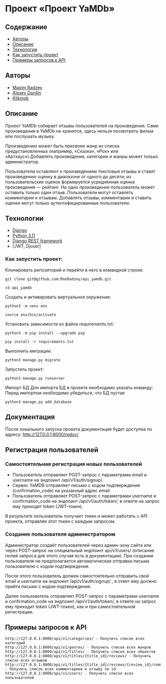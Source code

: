 # Проект «Проект YaMDb»

## Содержание
- [Авторы](#авторы)
- [Описание](#описание)
- [Технологии](#технологии)
- [Как запустить проект](#Как-запустить-проект)
- [Примеры запросов к API](#Примеры-запросов-к-API)

##  Авторы

- [Maxim Radzey](https://github.com/MaxRadzey)
- [Alexey Danilin](https://github.com/LeSick)
- [Klikmok](https://github.com/Klikmok)

##  Описание
Проект YaMDb собирает отзывы пользователей на произведения. Сами произведения в YaMDb не хранятся, здесь нельзя посмотреть фильм или послушать музыку.  

Произведению может быть присвоен жанр из списка предустановленных (например, «Сказка», «Рок» или «Артхаус»).Добавлять произведения, категории и жанры может только администратор.  

Пользователи оставляют к произведениям текстовые отзывы и ставят произведению оценку в диапазоне от одного до десяти; из пользовательских оценок формируется усреднённая оценка произведения — рейтинг. На одно произведение пользователь может оставить только один отзыв.
Пользователи могут оставлять комментарии к отзывам.
Добавлять отзывы, комментарии и ставить оценки могут только аутентифицированные пользователи.

## Технологии
- [Django](https://docs.djangoproject.com/en/stable/)
- [Python 3.11](https://www.python.org)
- [Django REST framework](https://www.django-rest-framework.org)
- [JWT, Djoser]

### Как запустить проект:

Клонировать репозиторий и перейти в него в командной строке:

```
git clone git@github.com:MaxRadzey/api_yamdb.git
```

```
cd api_yamdb
```

Cоздать и активировать виртуальное окружение:

```
python3 -m venv env
```

```
source env/bin/activate
```

Установить зависимости из файла requirements.txt:

```
python3 -m pip install --upgrade pip
```

```
pip install -r requirements.txt
```

Выполнить миграции:

```
python3 manage.py migrate
```

Запустить проект:

```
python3 manage.py runserver
```

Импорт БД
Для импорта БД в проекте необходимо указать команду:
Перед импортом необходимо убедиться, что БД пустая

```
python3 manage.py add_database
```

## Документация
После локального запуска проекта документация будет доступна по адресу: http://127.0.0.1:8000/redoc/

## Регистрация пользователей

### Самостоятельная регистрация новых пользователей
* Пользователь отправляет POST-запрос с параметрами email и username на эндпоинт /api/v1/auth/signup/.
* Сервис YaMDB отправляет письмо с кодом подтверждения (confirmation_code) на указанный адрес email.
* Пользователь отправляет POST-запрос с параметрами username и confirmation_code на эндпоинт /api/v1/auth/token/, в ответе на запрос ему приходит token (JWT-токен).  

В результате пользователь получает токен и может работать с API проекта, отправляя этот токен с каждым запросом. 

### Создание пользователя администратором
Администратор создаёт пользователей через админ-зону сайта или через POST-запрос на специальный эндпоинт api/v1/users/ (описание полей запроса для этого случая есть в документации). При создании пользователя не предполагается автоматическая отправка письма пользователю с кодом подтверждения.  

После этого пользователь должен самостоятельно отправить свой email и username на эндпоинт /api/v1/auth/signup/ , в ответ ему должно прийти письмо с кодом подтверждения.  

Далее пользователь отправляет POST-запрос с параметрами username и confirmation_code на эндпоинт /api/v1/auth/token/, в ответе на запрос ему приходит token (JWT-токен), как и при самостоятельной регистрации.

## Примеры запросов к API

```
http://127.0.0.1:8000/api/v1/categories/ - Получить список всех категорий
http://127.0.0.1:8000/api/v1/genres/ - Получить список всех жанров
http://127.0.0.1:8000/api/v1/titles/ - Получить список всех объектов
http://127.0.0.1:8000/api/v1/titles/{title_id}/reviews/ - Получить список всех отзывов
http://127.0.0.1:8000/api/v1/titles/{title_id}/reviews/{review_id}/comments/ - Получить список всех комментариев к отзыву по id
http://127.0.0.1:8000/api/v1/users/ - Получить список всех пользователей
```
